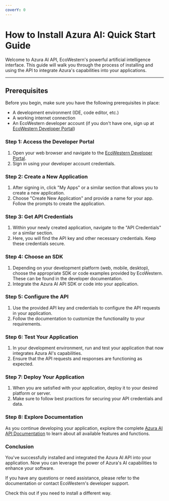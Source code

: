 ```yaml
---
coverY: 0
---
```


# How to Install Azura AI: Quick Start Guide

Welcome to Azura AI API, EcoWestern's powerful artificial intelligence interface. This guide will walk you through the process of installing and using the API to integrate Azura's capabilities into your applications.

***

## Prerequisites

Before you begin, make sure you have the following prerequisites in place:

* A development environment (IDE, code editor, etc.)
* A working internet connection
* An EcoWestern developer account (if you don't have one, sign up at [EcoWestern Developer Portal](https://developer.ecowestern.com))

### Step 1: Access the Developer Portal

1. Open your web browser and navigate to the [EcoWestern Developer Portal](https://developer.ecowestern.com).
2. Sign in using your developer account credentials.

### Step 2: Create a New Application

1. After signing in, click "My Apps" or a similar section that allows you to create a new application.
2. Choose "Create New Application" and provide a name for your app. Follow the prompts to create the application.

### Step 3: Get API Credentials

1. Within your newly created application, navigate to the "API Credentials" or a similar section.
2. Here, you will find the API key and other necessary credentials. Keep these credentials secure.

### Step 4: Choose an SDK

1. Depending on your development platform (web, mobile, desktop), choose the appropriate SDK or code examples provided by EcoWestern. These can be found in the developer documentation.
2. Integrate the Azura AI API SDK or code into your application.

### Step 5: Configure the API

1. Use the provided API key and credentials to configure the API requests in your application.
2. Follow the documentation to customize the functionality to your requirements.

### Step 6: Test Your Application

1. In your development environment, run and test your application that now integrates Azura AI's capabilities.
2. Ensure that the API requests and responses are functioning as expected.

### Step 7: Deploy Your Application

1. When you are satisfied with your application, deploy it to your desired platform or server.
2. Make sure to follow best practices for securing your API credentials and data.

### Step 8: Explore Documentation

As you continue developing your application, explore the complete [Azura AI API Documentation](https://developer.ecowestern.com/azura-api/docs) to learn about all available features and functions.

### Conclusion

You've successfully installed and integrated the Azura AI API into your application. Now you can leverage the power of Azura's AI capabilities to enhance your software.

If you have any questions or need assistance, please refer to the documentation or contact EcoWestern's developer support.



Check this out if you need to install a different way.

